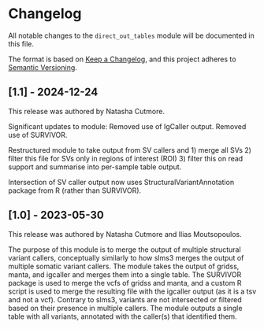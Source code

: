 # Changelog

All notable changes to the `direct_out_tables` module will be documented in this file.

The format is based on [Keep a Changelog](https://keepachangelog.com/en/1.0.0/),
and this project adheres to [Semantic Versioning](https://semver.org/spec/v2.0.0.html).

## [1.1] - 2024-12-24

This release was authored by Natasha Cutmore.

Significant updates to module:
Removed use of IgCaller output.
Removed use of SURVIVOR.

Restructured module to take output from SV callers and 1) merge all SVs 2) filter this file for SVs only in regions of interest (ROI) 3) filter this on read support and summarise into per-sample table output.

Intersection of SV caller output now uses StructuralVariantAnnotation package from R (rather than SURVIVOR).

## [1.0] - 2023-05-30

This release was authored by Natasha Cutmore and Ilias Moutsopoulos.

The purpose of this module is to merge the output of multiple structural variant callers, conceptually similarly to how slms3 merges the output of multiple somatic variant callers. The module takes the output of gridss, manta, and igcaller and merges them into a single table. The SURVIVOR package is used to merge the vcfs of gridss and manta, and a custom R script is used to merge the resulting file with the igcaller output (as it is a tsv and not a vcf). Contrary to slms3, variants are not intersected or filtered based on their presence in multiple callers. The module outputs a single table with all variants, annotated with the caller(s) that identified them.

